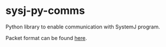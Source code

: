 # sysj-py-comms

Python library to enable communication with SystemJ program.

Packet format can be found [here](https://github.com/hjparker/sysj-ems).
